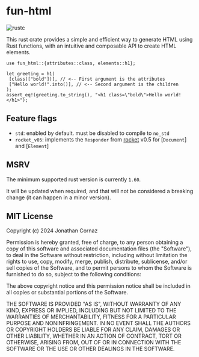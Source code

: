 # fun-html

![rustc](https://img.shields.io/badge/rustc-1.60+-blue?logo=rust)

This rust crate provides a simple and efficient way to generate HTML using Rust functions,
with an intuitive and composable API to create HTML elements.

```
use fun_html::{attributes::class, elements::h1};

let greeting = h1(
 [class(["bold"])], // <-- First argument is the attributes
 ["Hello world!".into()], // <-- Second argument is the children
);
assert_eq!(greeting.to_string(), "<h1 class=\"bold\">Hello world!</h1>");
```
## Feature flags

* `std`: enabled by default. must be disabled to compile to `no_std`
* `rocket_v05`: implements the `Responder` from [rocket](https://rocket.rs) v0.5 for [`Document`] and [`Element`]

## MSRV

The minimum supported rust version is currently `1.60`.

It will be updated when required, and that will not be considered a breaking change (it can happen in a minor version).

## MIT License

Copyright (c) 2024 Jonathan Cornaz

Permission is hereby granted, free of charge, to any person obtaining a copy
of this software and associated documentation files (the "Software"), to deal
in the Software without restriction, including without limitation the rights
to use, copy, modify, merge, publish, distribute, sublicense, and/or sell
copies of the Software, and to permit persons to whom the Software is
furnished to do so, subject to the following conditions:

The above copyright notice and this permission notice shall be included in all
copies or substantial portions of the Software.

THE SOFTWARE IS PROVIDED "AS IS", WITHOUT WARRANTY OF ANY KIND, EXPRESS OR
IMPLIED, INCLUDING BUT NOT LIMITED TO THE WARRANTIES OF MERCHANTABILITY,
FITNESS FOR A PARTICULAR PURPOSE AND NONINFRINGEMENT. IN NO EVENT SHALL THE
AUTHORS OR COPYRIGHT HOLDERS BE LIABLE FOR ANY CLAIM, DAMAGES OR OTHER
LIABILITY, WHETHER IN AN ACTION OF CONTRACT, TORT OR OTHERWISE, ARISING FROM,
OUT OF OR IN CONNECTION WITH THE SOFTWARE OR THE USE OR OTHER DEALINGS IN THE
SOFTWARE.
